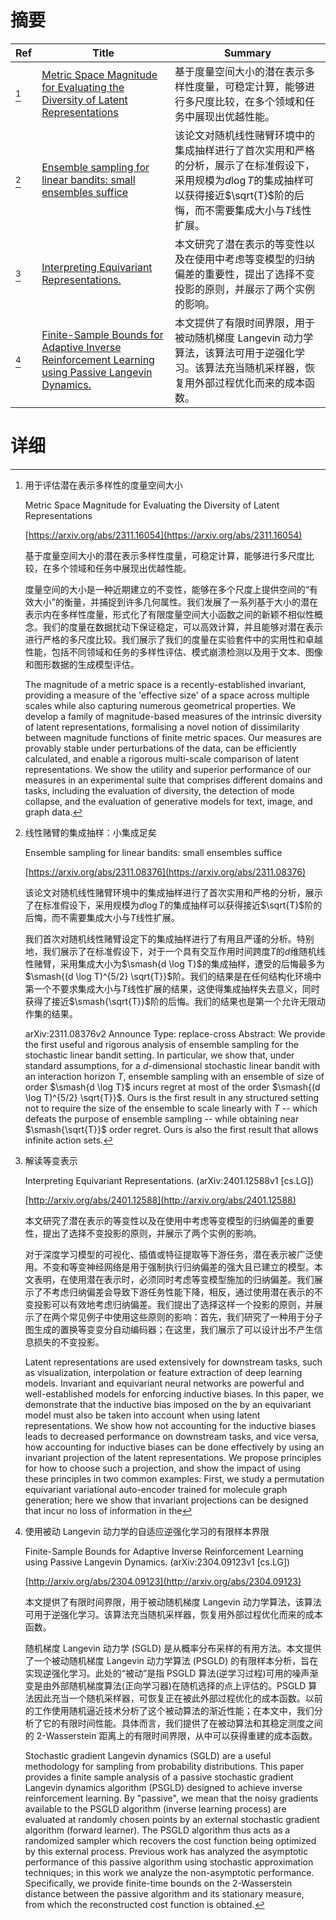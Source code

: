 # 摘要

| Ref | Title | Summary |
| --- | --- | --- |
| [^1] | [Metric Space Magnitude for Evaluating the Diversity of Latent Representations](https://arxiv.org/abs/2311.16054) | 基于度量空间大小的潜在表示多样性度量，可稳定计算，能够进行多尺度比较，在多个领域和任务中展现出优越性能。 |
| [^2] | [Ensemble sampling for linear bandits: small ensembles suffice](https://arxiv.org/abs/2311.08376) | 该论文对随机线性赌臂环境中的集成抽样进行了首次实用和严格的分析，展示了在标准假设下，采用规模为$d \log T$的集成抽样可以获得接近$\sqrt{T}$阶的后悔，而不需要集成大小与$T$线性扩展。 |
| [^3] | [Interpreting Equivariant Representations.](http://arxiv.org/abs/2401.12588) | 本文研究了潜在表示的等变性以及在使用中考虑等变模型的归纳偏差的重要性，提出了选择不变投影的原则，并展示了两个实例的影响。 |
| [^4] | [Finite-Sample Bounds for Adaptive Inverse Reinforcement Learning using Passive Langevin Dynamics.](http://arxiv.org/abs/2304.09123) | 本文提供了有限时间界限，用于被动随机梯度 Langevin 动力学算法，该算法可用于逆强化学习。该算法充当随机采样器，恢复用外部过程优化而来的成本函数。 |

# 详细

[^1]: 用于评估潜在表示多样性的度量空间大小

    Metric Space Magnitude for Evaluating the Diversity of Latent Representations

    [https://arxiv.org/abs/2311.16054](https://arxiv.org/abs/2311.16054)

    基于度量空间大小的潜在表示多样性度量，可稳定计算，能够进行多尺度比较，在多个领域和任务中展现出优越性能。

    

    度量空间的大小是一种近期建立的不变性，能够在多个尺度上提供空间的“有效大小”的衡量，并捕捉到许多几何属性。我们发展了一系列基于大小的潜在表示内在多样性度量，形式化了有限度量空间大小函数之间的新颖不相似性概念。我们的度量在数据扰动下保证稳定，可以高效计算，并且能够对潜在表示进行严格的多尺度比较。我们展示了我们的度量在实验套件中的实用性和卓越性能，包括不同领域和任务的多样性评估、模式崩溃检测以及用于文本、图像和图形数据的生成模型评估。

    The magnitude of a metric space is a recently-established invariant, providing a measure of the 'effective size' of a space across multiple scales while also capturing numerous geometrical properties. We develop a family of magnitude-based measures of the intrinsic diversity of latent representations, formalising a novel notion of dissimilarity between magnitude functions of finite metric spaces. Our measures are provably stable under perturbations of the data, can be efficiently calculated, and enable a rigorous multi-scale comparison of latent representations. We show the utility and superior performance of our measures in an experimental suite that comprises different domains and tasks, including the evaluation of diversity, the detection of mode collapse, and the evaluation of generative models for text, image, and graph data.
    
[^2]: 线性赌臂的集成抽样：小集成足矣

    Ensemble sampling for linear bandits: small ensembles suffice

    [https://arxiv.org/abs/2311.08376](https://arxiv.org/abs/2311.08376)

    该论文对随机线性赌臂环境中的集成抽样进行了首次实用和严格的分析，展示了在标准假设下，采用规模为$d \log T$的集成抽样可以获得接近$\sqrt{T}$阶的后悔，而不需要集成大小与$T$线性扩展。

    

    我们首次对随机线性赌臂设定下的集成抽样进行了有用且严谨的分析。特别地，我们展示了在标准假设下，对于一个具有交互作用时间跨度$T$的$d$维随机线性赌臂，采用集成大小为$\smash{d \log T}$的集成抽样，遭受的后悔最多为$\smash{(d \log T)^{5/2} \sqrt{T}}$阶。我们的结果是在任何结构化环境中第一个不要求集成大小与$T$线性扩展的结果，这使得集成抽样失去意义，同时获得了接近$\smash{\sqrt{T}}$阶的后悔。我们的结果也是第一个允许无限动作集的结果。

    arXiv:2311.08376v2 Announce Type: replace-cross  Abstract: We provide the first useful and rigorous analysis of ensemble sampling for the stochastic linear bandit setting. In particular, we show that, under standard assumptions, for a $d$-dimensional stochastic linear bandit with an interaction horizon $T$, ensemble sampling with an ensemble of size of order $\smash{d \log T}$ incurs regret at most of the order $\smash{(d \log T)^{5/2} \sqrt{T}}$. Ours is the first result in any structured setting not to require the size of the ensemble to scale linearly with $T$ -- which defeats the purpose of ensemble sampling -- while obtaining near $\smash{\sqrt{T}}$ order regret. Ours is also the first result that allows infinite action sets.
    
[^3]: 解读等变表示

    Interpreting Equivariant Representations. (arXiv:2401.12588v1 [cs.LG])

    [http://arxiv.org/abs/2401.12588](http://arxiv.org/abs/2401.12588)

    本文研究了潜在表示的等变性以及在使用中考虑等变模型的归纳偏差的重要性，提出了选择不变投影的原则，并展示了两个实例的影响。

    

    对于深度学习模型的可视化、插值或特征提取等下游任务，潜在表示被广泛使用。不变和等变神经网络是用于强制执行归纳偏差的强大且已建立的模型。本文表明，在使用潜在表示时，必须同时考虑等变模型施加的归纳偏差。我们展示了不考虑归纳偏差会导致下游任务性能下降，相反，通过使用潜在表示的不变投影可以有效地考虑归纳偏差。我们提出了选择这样一个投影的原则，并展示了在两个常见例子中使用这些原则的影响：首先，我们研究了一种用于分子图生成的置换等变变分自动编码器；在这里，我们展示了可以设计出不产生信息损失的不变投影。

    Latent representations are used extensively for downstream tasks, such as visualization, interpolation or feature extraction of deep learning models. Invariant and equivariant neural networks are powerful and well-established models for enforcing inductive biases. In this paper, we demonstrate that the inductive bias imposed on the by an equivariant model must also be taken into account when using latent representations. We show how not accounting for the inductive biases leads to decreased performance on downstream tasks, and vice versa, how accounting for inductive biases can be done effectively by using an invariant projection of the latent representations. We propose principles for how to choose such a projection, and show the impact of using these principles in two common examples: First, we study a permutation equivariant variational auto-encoder trained for molecule graph generation; here we show that invariant projections can be designed that incur no loss of information in the
    
[^4]: 使用被动 Langevin 动力学的自适应逆强化学习的有限样本界限

    Finite-Sample Bounds for Adaptive Inverse Reinforcement Learning using Passive Langevin Dynamics. (arXiv:2304.09123v1 [cs.LG])

    [http://arxiv.org/abs/2304.09123](http://arxiv.org/abs/2304.09123)

    本文提供了有限时间界限，用于被动随机梯度 Langevin 动力学算法，该算法可用于逆强化学习。该算法充当随机采样器，恢复用外部过程优化而来的成本函数。

    

    随机梯度 Langevin 动力学 (SGLD) 是从概率分布采样的有用方法。本文提供了一个被动随机梯度 Langevin 动力学算法 (PSGLD) 的有限样本分析，旨在实现逆强化学习。此处的“被动”是指 PSGLD 算法(逆学习过程)可用的噪声渐变是由外部随机梯度算法(正向学习器)在随机选择的点上评估的。PSGLD 算法因此充当一个随机采样器，可恢复正在被此外部过程优化的成本函数。以前的工作使用随机逼近技术分析了这个被动算法的渐近性能；在本文中，我们分析了它的有限时间性能。具体而言，我们提供了在被动算法和其稳定测度之间的 2-Wasserstein 距离上的有限时间界限，从中可以获得重建的成本函数。

    Stochastic gradient Langevin dynamics (SGLD) are a useful methodology for sampling from probability distributions. This paper provides a finite sample analysis of a passive stochastic gradient Langevin dynamics algorithm (PSGLD) designed to achieve inverse reinforcement learning. By "passive", we mean that the noisy gradients available to the PSGLD algorithm (inverse learning process) are evaluated at randomly chosen points by an external stochastic gradient algorithm (forward learner). The PSGLD algorithm thus acts as a randomized sampler which recovers the cost function being optimized by this external process. Previous work has analyzed the asymptotic performance of this passive algorithm using stochastic approximation techniques; in this work we analyze the non-asymptotic performance. Specifically, we provide finite-time bounds on the 2-Wasserstein distance between the passive algorithm and its stationary measure, from which the reconstructed cost function is obtained.
    

